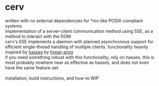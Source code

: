 # cerv
written with no external dependencies for *nix-like POSIX-compliant systems  
implementation of a server-client communication method using SSE, as a method to interact with the DOM  
cerv's SSE implements a daemon with planned asynchronous support for efficient single-thread handling of multiple clients. functionality heavily inspired by [hasses](https://github.com/hyper-prog/hasses?tab=readme-ov-file) by [hyper-prog](https://github.com/hyper-prog)  
if you need something robust with this functionality, rely on hasses. this is most probably nowhere near as effective as hasses, and does not even have the same feature-set<br><br>
installation, build instructions, and how-to WIP
